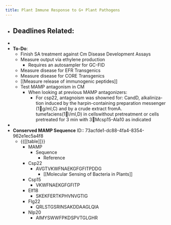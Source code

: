 ```yaml
---
title: Plant Immune Response to G+ Plant Pathogens
---
```


- **Deadlines Related**:
	-
-
- **To-Do**:
	- Finish SA treatment against Cm Disease Development Assays
	- Measure output via ethylene production
		- Requires an autosampler for GC-FID
	- Measure disease for EFR Transgenics
	- Measure disease for CORE Transgenics
	- [[Measure release of immunogenic peptides]]
	- Test MAMP antagonism in CM
		- When looking at previous MAMP antagonizers:
			- For csp22, antagnoism was showned for: CandD, alkaliniza-tion induced by the harpin-containing preparation messenger (1g/ml,C) and by a crude extract fromA. tumefaciens(1l/ml,D) in cellswithout pretreatment or cells pretreated for 3 min with 3Mcsp15-Ala10 as indicated
-
- **Conserved MAMP Sequence**
  ID:: 73acfde1-dc88-4fa4-8354-962e1ec5a4f8
	- {{[[table]]}}
		- MAMP
			- Sequence
				- Reference
		- Csp22
			- AVGTVKWFNAEKGFGFITPDDG
				- [[Molecular Sensing of Bacteria in Plants]]
		- Csp15
			- VKWFNAEKGFGFITP
		- Elf18
			- SKEKFERTKPHVNVGTIG
		- Flg22
			- QRLSTGSRINSAKDDAAGLQIA
		- Nlp20
			- AIMYSWWFPKDSPVTGLGHR